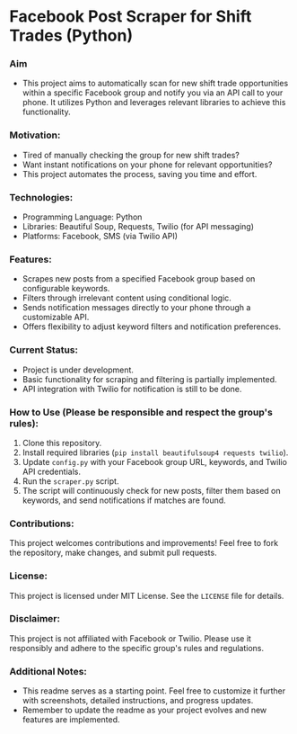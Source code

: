 # Facebook Post Scraper for Shift Trades (Python)

### Aim
 - This project aims to automatically scan for new shift trade opportunities within a specific Facebook group and notify you via an API call to your phone. It utilizes Python and leverages relevant libraries to achieve this functionality.

### Motivation:
-   Tired of manually checking the group for new shift trades?
-   Want instant notifications on your phone for relevant opportunities?
-   This project automates the process, saving you time and effort.

### Technologies:
-   Programming Language: Python
-   Libraries: Beautiful Soup, Requests, Twilio (for API messaging)
-   Platforms: Facebook, SMS (via Twilio API)

### Features:
-   Scrapes new posts from a specified Facebook group based on configurable keywords.
-   Filters through irrelevant content using conditional logic.
-   Sends notification messages directly to your phone through a customizable API.
-   Offers flexibility to adjust keyword filters and notification preferences.

### Current Status:

-   Project is under development.
-   Basic functionality for scraping and filtering is partially implemented.
-   API integration with Twilio for notification is still to be done.

### How to Use (Please be responsible and respect the group's rules):
1.  Clone this repository.
2.  Install required libraries (`pip install beautifulsoup4 requests twilio`).
3.  Update `config.py` with your Facebook group URL, keywords, and Twilio API credentials.
4.  Run the `scraper.py` script.
5.  The script will continuously check for new posts, filter them based on keywords, and send notifications if matches are found.

### Contributions:

This project welcomes contributions and improvements! Feel free to fork the repository, make changes, and submit pull requests.

### License:

This project is licensed under MIT License. See the `LICENSE` file for details.

### Disclaimer:

This project is not affiliated with Facebook or Twilio. Please use it responsibly and adhere to the specific group's rules and regulations.

### Additional Notes:

-   This readme serves as a starting point. Feel free to customize it further with screenshots, detailed instructions, and progress updates.
-   Remember to update the readme as your project evolves and new features are implemented.
